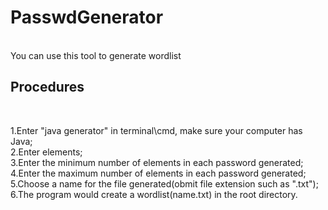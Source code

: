 # PasswdGenerator
<br>
You can use this tool to generate wordlist
<br>
<h2>Procedures</h2><br>
<p>
1.Enter "java generator" in terminal\cmd, make sure your computer has Java;<br>
2.Enter elements;<br>
3.Enter the minimum number of elements in each password generated;<br>
4.Enter the maximum number of elements in each password generated;<br>
5.Choose a name for the file generated(obmit file extension such as ".txt");<br>
6.The program would create a wordlist(name.txt) in the root directory.<br>
</p>
